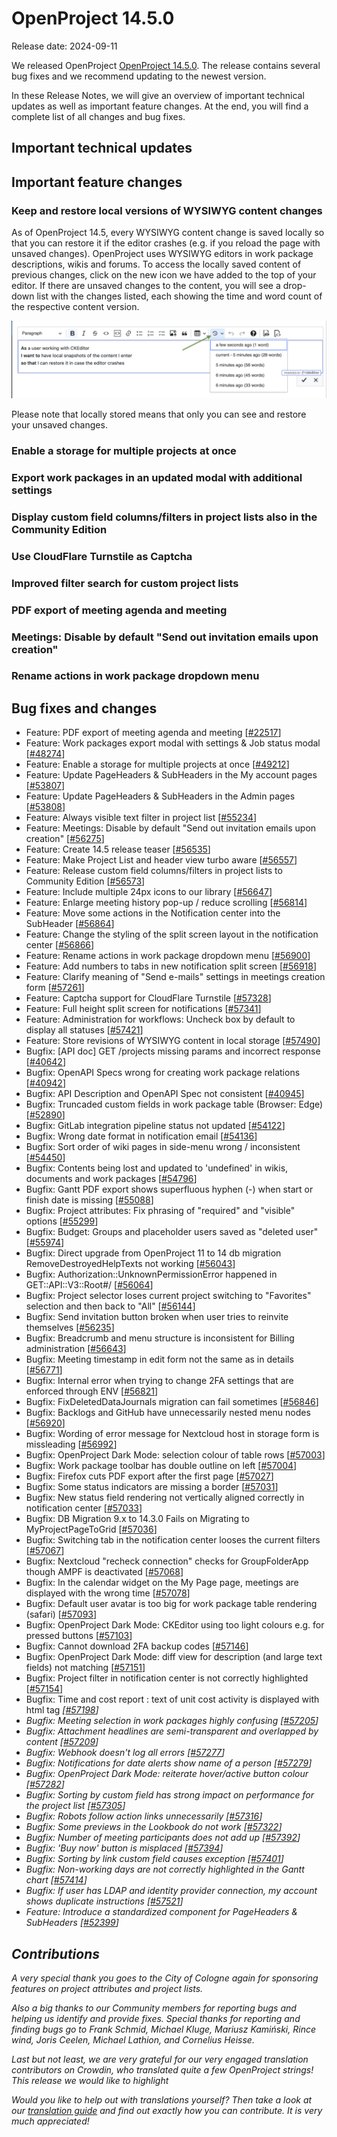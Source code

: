 # OpenProject 14.5.0

Release date: 2024-09-11

We released OpenProject [OpenProject 14.5.0](https://community.openproject.org/versions/1411). The release contains several bug fixes and we recommend updating to the newest version. 

In these Release Notes, we will give an overview of important technical updates as well as important feature changes. At the end, you will find a complete list of all changes and bug fixes.

## Important technical updates

## Important feature changes

### Keep and restore local versions of WYSIWYG content changes

As of OpenProject 14.5, every WYSIWYG content change is saved locally so that you can restore it if the editor crashes (e.g. if you reload the page with unsaved changes). OpenProject uses WYSIWYG editors in work package descriptions, wikis and forums. To access the locally saved content of previous changes, click on the new icon we have added to the top of your editor. If there are unsaved changes to the content, you will see a drop-down list with the changes listed, each showing the time and word count of the respective content version.

![Example screenshot of a locally stored content version in WYSIWYG editor](openproject-14-5-wysiwyg-editor.png)

Please note that locally stored means that only you can see and restore your unsaved changes.

### Enable a storage for multiple projects at once

### Export work packages in an updated modal with additional settings

### Display custom field columns/filters in project lists also in the Community Edition

### Use CloudFlare Turnstile as Captcha

### Improved filter search for custom project lists

### PDF export of meeting agenda and meeting

### Meetings: Disable by default "Send out invitation emails upon creation"

### Rename actions in work package dropdown menu

<!--more-->

## Bug fixes and changes

<!-- Warning: Anything within the below lines will be automatically removed by the release script -->
<!-- BEGIN AUTOMATED SECTION -->

- Feature: PDF export of meeting agenda and meeting  \[[#22517](https://community.openproject.org/wp/22517)\]
- Feature: Work packages export modal with settings & Job status modal \[[#48274](https://community.openproject.org/wp/48274)\]
- Feature: Enable a storage for multiple projects at once \[[#49212](https://community.openproject.org/wp/49212)\]
- Feature: Update PageHeaders & SubHeaders in the My account pages \[[#53807](https://community.openproject.org/wp/53807)\]
- Feature: Update PageHeaders & SubHeaders in the Admin pages \[[#53808](https://community.openproject.org/wp/53808)\]
- Feature: Always visible text filter in project list \[[#55234](https://community.openproject.org/wp/55234)\]
- Feature: Meetings: Disable by default "Send out invitation emails upon creation" \[[#56275](https://community.openproject.org/wp/56275)\]
- Feature: Create 14.5 release teaser \[[#56535](https://community.openproject.org/wp/56535)\]
- Feature: Make Project List and header view turbo aware \[[#56557](https://community.openproject.org/wp/56557)\]
- Feature: Release custom field columns/filters in project lists to Community Edition \[[#56573](https://community.openproject.org/wp/56573)\]
- Feature: Include multiple 24px icons to our library \[[#56647](https://community.openproject.org/wp/56647)\]
- Feature: Enlarge meeting history pop-up / reduce scrolling \[[#56814](https://community.openproject.org/wp/56814)\]
- Feature: Move some actions in the Notification center into the SubHeader \[[#56864](https://community.openproject.org/wp/56864)\]
- Feature: Change the styling of the split screen layout in the notification center \[[#56866](https://community.openproject.org/wp/56866)\]
- Feature: Rename actions in work package dropdown menu \[[#56900](https://community.openproject.org/wp/56900)\]
- Feature: Add numbers to tabs in new notification split screen \[[#56918](https://community.openproject.org/wp/56918)\]
- Feature: Clarify meaning of "Send e-mails" settings in meetings creation form \[[#57261](https://community.openproject.org/wp/57261)\]
- Feature: Captcha support for CloudFlare Turnstile \[[#57328](https://community.openproject.org/wp/57328)\]
- Feature: Full height split screen for notifications \[[#57341](https://community.openproject.org/wp/57341)\]
- Feature: Administration for workflows: Uncheck box by default to display all statuses \[[#57421](https://community.openproject.org/wp/57421)\]
- Feature: Store revisions of WYSIWYG content in local storage \[[#57490](https://community.openproject.org/wp/57490)\]
- Bugfix: \[API doc\] GET /projects missing params and incorrect response \[[#40642](https://community.openproject.org/wp/40642)\]
- Bugfix: OpenAPI Specs wrong for creating work package relations \[[#40942](https://community.openproject.org/wp/40942)\]
- Bugfix: API Description and OpenAPI Spec not consistent \[[#40945](https://community.openproject.org/wp/40945)\]
- Bugfix: Truncaded custom fields in work package table (Browser: Edge) \[[#52890](https://community.openproject.org/wp/52890)\]
- Bugfix: GitLab integration pipeline status not updated \[[#54122](https://community.openproject.org/wp/54122)\]
- Bugfix: Wrong date format in notification email \[[#54136](https://community.openproject.org/wp/54136)\]
- Bugfix: Sort order of wiki pages in side-menu wrong / inconsistent \[[#54450](https://community.openproject.org/wp/54450)\]
- Bugfix: Contents being lost and updated to 'undefined' in wikis, documents and work packages \[[#54796](https://community.openproject.org/wp/54796)\]
- Bugfix: Gantt PDF export shows superfluous hyphen (-) when start or finish date is missing \[[#55088](https://community.openproject.org/wp/55088)\]
- Bugfix: Project attributes: Fix phrasing of "required" and "visible" options \[[#55299](https://community.openproject.org/wp/55299)\]
- Bugfix: Budget: Groups and placeholder users saved as "deleted user" \[[#55974](https://community.openproject.org/wp/55974)\]
- Bugfix: Direct upgrade from OpenProject 11 to  14 db migration RemoveDestroyedHelpTexts not working \[[#56043](https://community.openproject.org/wp/56043)\]
- Bugfix: Authorization::UnknownPermissionError happened in GET::API::V3::Root#/ \[[#56064](https://community.openproject.org/wp/56064)\]
- Bugfix: Project selector loses current project switching to "Favorites" selection and then back to "All" \[[#56144](https://community.openproject.org/wp/56144)\]
- Bugfix: Send invitation button broken when user tries to reinvite themselves \[[#56235](https://community.openproject.org/wp/56235)\]
- Bugfix: Breadcrumb and menu structure is inconsistent for Billing administration \[[#56643](https://community.openproject.org/wp/56643)\]
- Bugfix: Meeting timestamp in edit form not the same as in details \[[#56771](https://community.openproject.org/wp/56771)\]
- Bugfix: Internal error when trying to change 2FA settings that are enforced through ENV \[[#56821](https://community.openproject.org/wp/56821)\]
- Bugfix: FixDeletedDataJournals migration can fail sometimes \[[#56846](https://community.openproject.org/wp/56846)\]
- Bugfix: Backlogs and GitHub have unnecessarily nested menu nodes \[[#56920](https://community.openproject.org/wp/56920)\]
- Bugfix: Wording of error message for Nextcloud host in storage form is missleading \[[#56992](https://community.openproject.org/wp/56992)\]
- Bugfix: OpenProject Dark Mode: selection colour of table rows \[[#57003](https://community.openproject.org/wp/57003)\]
- Bugfix: Work package toolbar has double outline on left \[[#57004](https://community.openproject.org/wp/57004)\]
- Bugfix: Firefox cuts PDF export after the first page \[[#57027](https://community.openproject.org/wp/57027)\]
- Bugfix: Some status indicators are missing a border \[[#57031](https://community.openproject.org/wp/57031)\]
- Bugfix: New status field rendering not vertically aligned correctly in notification center \[[#57033](https://community.openproject.org/wp/57033)\]
- Bugfix: DB Migration 9.x to 14.3.0 Fails on Migrating to MyProjectPageToGrid \[[#57036](https://community.openproject.org/wp/57036)\]
- Bugfix: Switching tab in the notification center looses the current filters  \[[#57067](https://community.openproject.org/wp/57067)\]
- Bugfix: Nextcloud "recheck connection" checks for GroupFolderApp though AMPF is deactivated \[[#57068](https://community.openproject.org/wp/57068)\]
- Bugfix: In the calendar widget on the My Page page, meetings are displayed with the wrong time \[[#57078](https://community.openproject.org/wp/57078)\]
- Bugfix: Default user avatar is too big for work package table rendering (safari) \[[#57093](https://community.openproject.org/wp/57093)\]
- Bugfix: OpenProject Dark Mode: CKEditor using too light colours e.g. for pressed buttons \[[#57103](https://community.openproject.org/wp/57103)\]
- Bugfix: Cannot download 2FA backup codes \[[#57146](https://community.openproject.org/wp/57146)\]
- Bugfix: OpenProject Dark Mode: diff view for description (and large text fields) not matching \[[#57151](https://community.openproject.org/wp/57151)\]
- Bugfix: Project filter in notification center is not correctly highlighted \[[#57154](https://community.openproject.org/wp/57154)\]
- Bugfix: Time and cost report :  text of unit cost activity is displayed with html tag <i> \[[#57198](https://community.openproject.org/wp/57198)\]
- Bugfix: Meeting selection in work packages highly confusing \[[#57205](https://community.openproject.org/wp/57205)\]
- Bugfix: Attachment headlines are semi-transparent and overlapped by content \[[#57209](https://community.openproject.org/wp/57209)\]
- Bugfix: Webhook doesn't log all errors \[[#57277](https://community.openproject.org/wp/57277)\]
- Bugfix: Notifications for date alerts show name of a person \[[#57279](https://community.openproject.org/wp/57279)\]
- Bugfix: OpenProject Dark Mode: reiterate hover/active button colour \[[#57282](https://community.openproject.org/wp/57282)\]
- Bugfix: Sorting by custom field has strong impact on performance for the project list \[[#57305](https://community.openproject.org/wp/57305)\]
- Bugfix: Robots follow action links unnecessarily \[[#57316](https://community.openproject.org/wp/57316)\]
- Bugfix: Some previews in the Lookbook do not work \[[#57322](https://community.openproject.org/wp/57322)\]
- Bugfix: Number of meeting participants does not add up \[[#57392](https://community.openproject.org/wp/57392)\]
- Bugfix: 'Buy now' button is misplaced  \[[#57394](https://community.openproject.org/wp/57394)\]
- Bugfix: Sorting by link custom field causes exception \[[#57401](https://community.openproject.org/wp/57401)\]
- Bugfix: Non-working days are not correctly highlighted in the Gantt chart \[[#57414](https://community.openproject.org/wp/57414)\]
- Bugfix: If user has LDAP and identity provider connection, my account shows duplicate instructions \[[#57521](https://community.openproject.org/wp/57521)\]
- Feature: Introduce a standardized component for PageHeaders & SubHeaders  \[[#52399](https://community.openproject.org/wp/52399)\]

<!-- END AUTOMATED SECTION -->
<!-- Warning: Anything above this line will be automatically removed by the release script -->

## Contributions

A very special thank you goes to the City of Cologne again for sponsoring features on project attributes and project lists. 

Also a big thanks to our Community members for reporting bugs and helping us identify and provide fixes.
Special thanks for reporting and finding bugs go to Frank Schmid, Michael Kluge, Mariusz Kamiński, Rince wind, Joris Ceelen, Michael Lathion, and Cornelius Heisse.

Last but not least, we are very grateful for our very engaged translation contributors on Crowdin, who translated quite a few OpenProject strings! This release we would like to highlight 

Would you like to help out with translations yourself? Then take a look at our [translation guide](../../development/translate-openproject/) and find out exactly how you can contribute. It is very much appreciated!